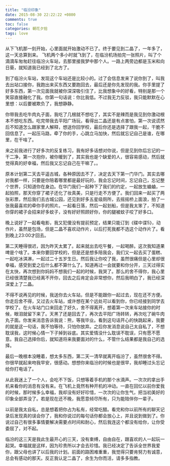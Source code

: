 ```yaml
---
title: "临汾印象"
date: 2015-08-30 22:22:22 +0800
comments: true
toc: false
categories: 朝花夕拾
tags: love
---
```


从下飞机那一刻开始，心里面就开始激动不已了。终于要见到二晶了，一年多了，这一天总算到来。
飞机两个多小时就飞到了，在临汾机场拍完一张照片，叫了个滴滴车匆匆赶往临汾火车站，去那里接我梦中那个人。一路上两旁边都是玉米和向日葵，就知道我已经到了北方了。

到了临汾火车站，发现这个车站还是比较小的。过了会信息发来了说你到了，叫我去出站口接你，我跑出来买东西又要跑回去，最后还是你先发现的我。你手里提了好多东西，第一次见面我就被你深深吸引住了，比我想象中的好看，特别是那一个笑容直接融化了我。你第一句话说：你比我低。不过我无力反驳，我只能默默在心里想：以后要被欺负了，我想静静。<!--more-->

你带我去吃牛肉丸子面，我吃了几根就不想吃了，其实不是辣而是我见到你激动根本不想吃东西。吃完带我去平阳广场玩，看得出二晶还是有点害怕，第一次说谎然后不知道怎么跟家里人解释，想送你回学校，最后你还是选择了跟我一起，干脆不回信息了。一起压马路，牵了你的手，心跳立马加快，然后就忘记自己是谁，在哪里，在干啥了。

来之前我进行了好多次的反复练习，我有好多话想对你说，但是见到你后忘记的一干二净，第一次抱你，被你暖到了，其实我也是个缺爱的人，很容易感动，然后就觉得真的好幸福，然后我又忘记自己在干嘛了。。

原本计划第二天去平遥古城，各种原因去不了，决定去天下第一门华门。其实去哪对我都一样，只要是你陪着哪里都是最好玩的，我会忘记时间，忘记自己，忘记整个世界，只知道你在身边。在华门我们一起种下了我们的约定，一起放生蛐蛐，一起拍照，那天你穿了裙子还化了妆真美，只是行走不方便了。我们回来一起买了两张彩票，然后我们去古城公园，还见到好多五星级厕所，去摇摇桥上面浪，拍了一张我最喜欢的牵你手的照片。一起看日落，然后一起划船，但是我太笨了，不知道你穿的裙子会招来好多蚊子，没有好好照顾好你，你的腿被蚊子咬了好多口。

晚上说好了一起看电影，我又犯傻没有提前预定，结果只能订到《碟中谍5》，动作片，虽然是包场，但是二晶不喜欢动作片，以后打死我都不选这个动作片了。看到晚上23:00才回去。

第二天睡得很迟，因为昨天太累了。起来就出去吃午餐，一起喝醉。这次我知道果啤是个啥了。本来你要回学校的，但是还是想多陪我会，我们又一起去买了蛋糕、一起吃冰淇淋，一起过二十五岁生日。然后我让你咬了我，虽然很痛但是心里却很幸福，感受到爱之后什么都不算什么了。知道再过一会就要和你分开，三天过得实在太快，再次想到你妈妈不想我们一起的时候，我哭了。那么的舍不得你，我心里已经很清楚我已经离不开你，回去之后肯定会非常想你，然后我明白了，我已经深深爱上了二晶。

不得不说再见的时候，我送你去火车站，但是不能跟你一起过去，现在还不方便。你走后舍不得，又过去火车站，或许想在某个远处可以看到你，你已经接到同学去学校了。在火车站门口来回走了好久，舍不得离开，想着第一次来车站接你的时候，眼泪就留下来了。天黑了还是回去了，再次去平阳广场转转，再次吃了碗牛肉丸子面。你发来消息告诉我说：熊，等我毕业。看到这句话开心的快跳起来，我要的就是这一句话，我不怕等待，只怕你放弃。之后你发消息说自己太自私了，不想耽误我，这时候心情一下子掉到谷底。其实爱情没什么耽误不耽误，只有愿不愿意。我自己选择你后，就知道将来我要面对的什么，不管什么结果都是我自己的选择。

最后一晚根本没睡着，想太多东西，第二天一清早就离开临汾了，虽然很舍不得。你很早就起来吻我早安，很感动。想想你来临汾的时候也是很早，我却睡过头忘记给你打电话了。

从此我迷上了一个人，会吃不下饭，只想等着手机的那个水滴声。一次次的拿出手机来看你的消息有没有来。在飞机上竟然有种开机的冲动。一直在回忆以前你爱我的时候，那时候多么幸福，我却没有好好珍惜，一次次的让你生气，把当初美好的印象全部弄没了。若是现在还不晚，我愿意倾尽所有，只为能陪伴你一辈子。

以前是我太自私，总是想着把你占为私有，经常吃醋。看完和你以前所有的聊天记录后发现真的误会你了，我和你说过的每句话你都会放心上，并且说到做到了。你说过自己有很多事情要解决需要点时间和耐心，然后我连这个都没有给你，让你受委屈了，对不起。

临汾的这三天是我此生最开心的三天，没有束缚，自由自在，跟喜欢的人一起玩一起哭。幸福就是这样，因为珍贵所以才会去珍惜。我已经决定了告诉全世界我爱你，跟父母也讲了以后我的计划。前面的路困难重重，我觉得只要肯努力有诚意，总会有感动的那天。反正我认定二晶了，余生为你而活，请多多指教。

